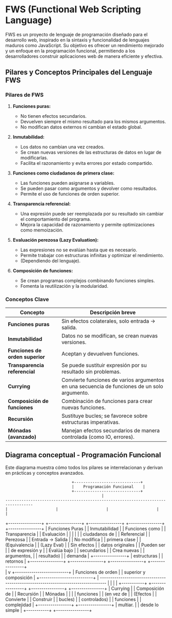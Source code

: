 # FWS (Functional Web Scripting Language) #

FWS es un proyecto de lenguaje de programación diseñado para el desarrollo web, inspirado en la sintaxis y funcionalidad de lenguajes maduros como JavaScript. Su objetivo es ofrecer un rendimiento mejorado y un enfoque en la programación funcional, permitiendo a los desarrolladores construir aplicaciones web de manera eficiente y efectiva.

## Pilares y Conceptos Principales del Lenguaje FWS ##

### Pilares de FWS ###

1. **Funciones puras:**
   - No tienen efectos secundarios.
   - Devuelven siempre el mismo resultado para los mismos argumentos.
   - No modifican datos externos ni cambian el estado global.

2. **Inmutabilidad:**
   - Los datos no cambian una vez creados.
   - Se crean nuevas versiones de las estructuras de datos en lugar de modificarlas.
   - Facilita el razonamiento y evita errores por estado compartido.

3. **Funciones como ciudadanos de primera clase:**
   - Las funciones pueden asignarse a variables.
   - Se pueden pasar como argumentos y devolver como resultados.
   - Permite el uso de funciones de orden superior.

4. **Transparencia referencial:**
   - Una expresión puede ser reemplazada por su resultado sin cambiar el comportamiento del programa.
   - Mejora la capacidad de razonamiento y permite optimizaciones como memoización.

5. **Evaluación perezosa (Lazy Evaluation):**
   - Las expresiones no se evalúan hasta que es necesario.
   - Permite trabajar con estructuras infinitas y optimizar el rendimiento.
   - (Dependiendo del lenguaje).

6. **Composición de funciones:**
   - Se crean programas complejos combinando funciones simples.
   - Fomenta la reutilización y la modularidad.

### Conceptos Clave ###

| Concepto                      | Descripción breve                                                  |
|-------------------------------|--------------------------------------------------------------------|
| **Funciones puras**            | Sin efectos colaterales, solo entrada → salida.                    |
| **Inmutabilidad**              | Datos no se modifican, se crean nuevas versiones.                  |
| **Funciones de orden superior**| Aceptan y devuelven funciones.                                     |
| **Transparencia referencial**  | Se puede sustituir expresión por su resultado sin problemas.       |
| **Currying**                   | Convierte funciones de varios argumentos en una secuencia de funciones de un solo argumento. |
| **Composición de funciones**   | Combinación de funciones para crear nuevas funciones.              |
| **Recursión**                  | Sustituye bucles; se favorece sobre estructuras imperativas.       |
| **Mónadas (avanzado)**          | Manejan efectos secundarios de manera controlada (como IO, errores). |

## Diagrama conceptual - Programación Funcional ##
Este diagrama muestra cómo todos los pilares se interrelacionan y derivan en prácticas y conceptos avanzados.


                                 +-----------------------------+
                                 |    Programación Funcional    |
                                 +-----------------------------+
                                              |
    ----------------------------------------------------------------------------------
    |                     |                     |                     |             |
+----------------+  +----------------+  +----------------+  +----------------+  +----------------+
| Funciones Puras |  | Inmutabilidad  |  | Funciones como |  | Transparencia  |  | Evaluación     |
|                 |  |                |  | ciudadanos de  |  | Referencial    |  | Perezosa       |
| Entrada -> Salida | | No modifica    |  | primera clase  |  | (Equivalencia  |  | (Lazy Eval)    |
| Sin efectos    |  | datos originales | | Pueden ser     |  | de expresión y |  | Evalúa bajo    |
| secundarios    |  | Crea nuevas     |  | argumentos,    |  | resultado)     |  | demanda        |
+----------------+  | estructuras    |  | retornos       |  +----------------+  +----------------+
                     +----------------+  +----------------+                                   
                                              |
                                              v
                                  +--------------------------+
                                  |  Funciones de orden      |
                                  |  superior y composición  |
                                  +--------------------------+
                                              |
    ---------------------------------------------------------------------------------
    |                             |                           |                    |
+-----------+          +----------------+           +----------------+   +----------------+
| Currying  |          | Composición de |           | Recursión       |   | Mónadas        |
|           |          | funciones       |           | (en vez de      |   | (Efectos      |
| Convierte |          | Construir       |           | bucles)         |   | controlados)  |
| funciones |          | complejidad     |           +----------------+   +----------------+
| multiar.  |          | desde lo simple |
+-----------+          +----------------+
